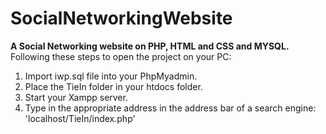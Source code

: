 # SocialNetworkingWebsite  
__A Social Networking website on PHP, HTML and CSS and MYSQL.__  
Following these steps to open the project on your PC:  
  1. Import iwp.sql file into your PhpMyadmin.  
  2. Place the TieIn folder in your htdocs folder.  
  3. Start your Xampp server.  
  4. Type in the appropriate address in the address bar of a search engine: 'localhost/TieIn/index.php'  
